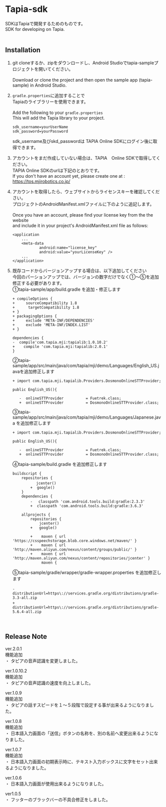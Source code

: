 # Tapia-sdk

SDKはTapiaで開発するためのものです。<br />
SDK for developing on Tapia. <br /><br />

## Installation

1.  git cloneするか、zipをダウンロードし、Android Studioでtapia-sampleプロジェクトを開いてください。<br /><br />
    Download or clone the project and then open the sample app (tapia-sample) in Android Studio. 

2.  `gradle.properties`に追加することで<br />
    Tapiaのライブラリーを使用できます。<br /><br />
    Add the following to your `gradle.properties`<br />
    This will add the Tapia library to your project. 

    ```
    sdk_username=yourUserName
    sdk_password=yourPassword
    ````
    sdk_username及びskd_passwordは TAPIA Online SDKにログイン後に取得できます。<br/>
    

3.  アカウントをまだ作成していない場合は、TAPIA　Online SDKで取得してください。<br/>
    TAPIA Online SDKのurlは下記のとおりです。<br />
    If you don't have an account yet, please create one at :<br />
    https://tos.mjirobotics.co.jp/
    
4.  アカウントを取得したら、ウェブサイトからライセンスキーを確認してください。<br />
    プロジェクトのAndroidManifest.xmlファイルに下のように追記します。<br /> <br />
    Once you have an account, please find your license key from the the website<br />
    and include it in your project's AndroidManifest.xml file as follows:

    ```
    <application
        ...
        <meta-data
                android:name="license_key"
                android:value="yourLicenseKey" />
        ...
    </application>

    ````
 
5.  既存コードからバージョンアップする場合は、以下追加してください<br />
今回のパーションアップでは、バージョンの数字だけでなく①～⑤を追加修正する必要があります。<br />
①tapia-sample/app/build.gradle を追加・修正します
    ```
    + compileOptions {
    +     sourceCompatibility 1.8
    +      targetCompatibility 1.8
    + }
    + packagingOptions {
    +     exclude 'META-INF/DEPENDENCIES'
    +     exclude 'META-INF/INDEX.LIST'
    + }
    ```

    ```
    dependencies {
    -  compile'com.tapia.mji:tapialib:1.0.10.2'
    +    compile 'com.tapia.mji:tapialib:2.0.1'
    } 
    ``` 

    ②tapia-sample/app/src/main/java/com/tapia/mji/demo/Languages/English_US.javaを追加修正します

    ``` 
    + import com.tapia.mji.tapialib.Providers.DosmonoOnlineSTTProvider;
    ``` 
    ``` 
    public English_US(){

       -  onlineSTTProvider          = Fuetrek.class;
       +  onlineSTTProvider          = DosmonoOnlineSTTProvider.class;
    ``` 

    ③tapia-sample/app/src/main/java/com/tapia/mji/demo/Languages/Japanese.java を追加修正します
     ``` 
    + import com.tapia.mji.tapialib.Providers.DosmonoOnlineSTTProvider;
    ``` 
    ``` 
    public English_US(){

       -  onlineSTTProvider          = Fuetrek.class;
       +  onlineSTTProvider          = DosmonoOnlineSTTProvider.class;
    ``` 
    ④tapia-sample/build.gradle を追加修正します
    ``` 
    buildscript {
        repositories {
        　     jcenter()
            +  google()
        }
        dependencies {
            - 　classpath 'com.android.tools.build:gradle:2.3.3'
            +  classpath 'com.android.tools.build:gradle:3.6.3'
    ``` 
    ```
        allprojects {
            repositories {
                jcenter()
            +   google()
    ```
    ```
            +    maven { url 'https://csspeechstorage.blob.core.windows.net/maven/' }
            +    maven { url 'http://maven.aliyun.com/nexus/content/groups/public/' }
            +    maven { url 'http://maven.aliyun.com/nexus/content/repositories/jcenter' }
                 maven {
    ```
    ⑤tapia-sample/gradle/wrapper/gradle-wrapper.properties を追加修正します
    ```
    -　distributionUrl=https\://services.gradle.org/distributions/gradle-3.3-all.zip
    +　distributionUrl=https\://services.gradle.org/distributions/gradle-5.6.4-all.zip
    ```
<br/>

## Release Note

ver.2.0.1<br />
機能追加<br />
・ タピアの音声認識を変更しました。

ver.1.0.10.2<br />
機能追加<br />
・ タピアの音声認識の速度を向上しました。

ver.1.0.9<br />
機能追加<br />
・ タピアの話すスピードを１～５段階で設定する事が出来るようになりました。

ver.1.0.8<br />
機能追加<br />
・ 日本語入力画面の「送信」ボタンの名称を、別の名前へ変更出来るようになりました。

ver.1.0.7<br />
機能追加<br />
・ 日本語入力画面の初期表示時に、テキスト入力ボックスに文字をセット出来るようになりました。

ver.1.0.6<br />
・ 日本語入力画面が使用出来るようになりました。

ver1.0.5<br />
・ フッターのブラックバーの不具合修正をしました。